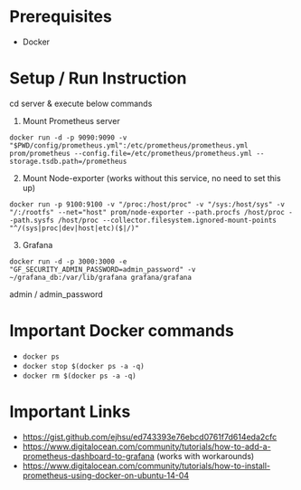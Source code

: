 # Prerequisites
  * Docker

# Setup / Run Instruction

cd server & execute below commands

1. Mount Prometheus server

  `` docker run -d -p 9090:9090 -v "$PWD/config/prometheus.yml":/etc/prometheus/prometheus.yml prom/prometheus --config.file=/etc/prometheus/prometheus.yml --storage.tsdb.path=/prometheus ``

2. Mount Node-exporter (works without this service, no need to set this up)

`` docker run -p 9100:9100 -v "/proc:/host/proc" -v "/sys:/host/sys" -v "/:/rootfs" --net="host" prom/node-exporter --path.procfs /host/proc --path.sysfs /host/proc --collector.filesystem.ignored-mount-points "^/(sys|proc|dev|host|etc)($|/)" ``

3. Grafana 

`` docker run -d -p 3000:3000 -e "GF_SECURITY_ADMIN_PASSWORD=admin_password" -v ~/grafana_db:/var/lib/grafana grafana/grafana ``

admin / admin_password

# Important Docker commands
- `` docker ps ``
- `` docker stop $(docker ps -a -q) ``
- `` docker rm $(docker ps -a -q) ``

# Important Links
- https://gist.github.com/ejhsu/ed743393e76ebcd0761f7d614eda2cfc
- https://www.digitalocean.com/community/tutorials/how-to-add-a-prometheus-dashboard-to-grafana (works with workarounds)
- https://www.digitalocean.com/community/tutorials/how-to-install-prometheus-using-docker-on-ubuntu-14-04


